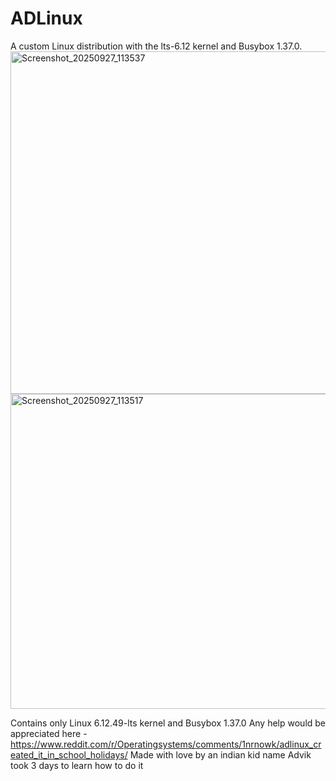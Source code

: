 # ADLinux
A custom Linux distribution with the lts-6.12 kernel and Busybox 1.37.0.
<img width="787" height="548" alt="Screenshot_20250927_113537" src="https://github.com/user-attachments/assets/71a48c9b-2c60-4df0-9223-91e4a95a2002" />
<img width="771" height="504" alt="Screenshot_20250927_113517" src="https://github.com/user-attachments/assets/30071187-abd4-4d4b-93e0-da2fa3c1b212" />

Contains only Linux 6.12.49-lts kernel and Busybox 1.37.0 
Any help would be appreciated here - https://www.reddit.com/r/Operatingsystems/comments/1nrnowk/adlinux_created_it_in_school_holidays/
Made with love by an indian kid name Advik 
took 3 days to learn how to do it
